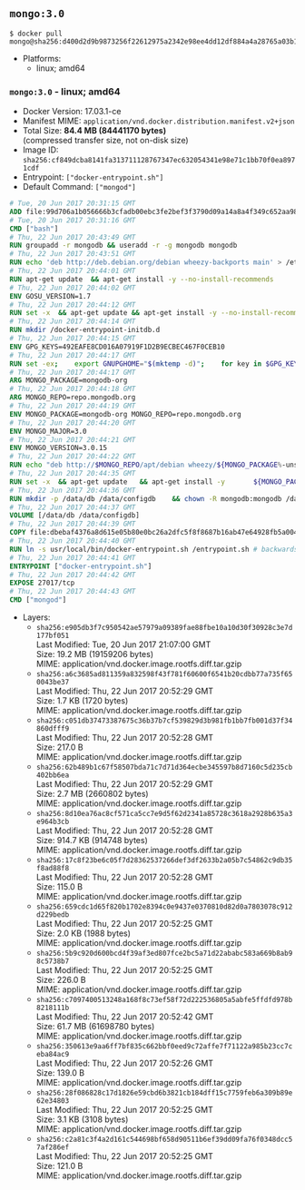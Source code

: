 ## `mongo:3.0`

```console
$ docker pull mongo@sha256:d400d2d9b9873256f22612975a2342e98ee4dd12df884a4a28765a03b167d02e
```

-	Platforms:
	-	linux; amd64

### `mongo:3.0` - linux; amd64

-	Docker Version: 17.03.1-ce
-	Manifest MIME: `application/vnd.docker.distribution.manifest.v2+json`
-	Total Size: **84.4 MB (84441170 bytes)**  
	(compressed transfer size, not on-disk size)
-	Image ID: `sha256:cf849dcba8141fa313711128767347ec632054341e98e71c1bb70f0ea8971cdf`
-	Entrypoint: `["docker-entrypoint.sh"]`
-	Default Command: `["mongod"]`

```dockerfile
# Tue, 20 Jun 2017 20:31:15 GMT
ADD file:99d706a1b056666b3cfadb00ebc3fe2bef3f3790d09a14a8a4f349c652aa98b1 in / 
# Tue, 20 Jun 2017 20:31:16 GMT
CMD ["bash"]
# Thu, 22 Jun 2017 20:43:49 GMT
RUN groupadd -r mongodb && useradd -r -g mongodb mongodb
# Thu, 22 Jun 2017 20:43:51 GMT
RUN echo 'deb http://deb.debian.org/debian wheezy-backports main' > /etc/apt/sources.list.d/backports.list
# Thu, 22 Jun 2017 20:44:01 GMT
RUN apt-get update 	&& apt-get install -y --no-install-recommends 		ca-certificates 		jq 		numactl 		procps 	&& rm -rf /var/lib/apt/lists/*
# Thu, 22 Jun 2017 20:44:02 GMT
ENV GOSU_VERSION=1.7
# Thu, 22 Jun 2017 20:44:12 GMT
RUN set -x 	&& apt-get update && apt-get install -y --no-install-recommends wget && rm -rf /var/lib/apt/lists/* 	&& wget -O /usr/local/bin/gosu "https://github.com/tianon/gosu/releases/download/$GOSU_VERSION/gosu-$(dpkg --print-architecture)" 	&& wget -O /usr/local/bin/gosu.asc "https://github.com/tianon/gosu/releases/download/$GOSU_VERSION/gosu-$(dpkg --print-architecture).asc" 	&& export GNUPGHOME="$(mktemp -d)" 	&& gpg --keyserver ha.pool.sks-keyservers.net --recv-keys B42F6819007F00F88E364FD4036A9C25BF357DD4 	&& gpg --batch --verify /usr/local/bin/gosu.asc /usr/local/bin/gosu 	&& rm -r "$GNUPGHOME" /usr/local/bin/gosu.asc 	&& chmod +x /usr/local/bin/gosu 	&& gosu nobody true 	&& apt-get purge -y --auto-remove wget
# Thu, 22 Jun 2017 20:44:14 GMT
RUN mkdir /docker-entrypoint-initdb.d
# Thu, 22 Jun 2017 20:44:15 GMT
ENV GPG_KEYS=492EAFE8CD016A07919F1D2B9ECBEC467F0CEB10
# Thu, 22 Jun 2017 20:44:17 GMT
RUN set -ex; 	export GNUPGHOME="$(mktemp -d)"; 	for key in $GPG_KEYS; do 		gpg --keyserver ha.pool.sks-keyservers.net --recv-keys "$key"; 	done; 	gpg --export $GPG_KEYS > /etc/apt/trusted.gpg.d/mongodb.gpg; 	rm -r "$GNUPGHOME"; 	apt-key list
# Thu, 22 Jun 2017 20:44:17 GMT
ARG MONGO_PACKAGE=mongodb-org
# Thu, 22 Jun 2017 20:44:18 GMT
ARG MONGO_REPO=repo.mongodb.org
# Thu, 22 Jun 2017 20:44:19 GMT
ENV MONGO_PACKAGE=mongodb-org MONGO_REPO=repo.mongodb.org
# Thu, 22 Jun 2017 20:44:20 GMT
ENV MONGO_MAJOR=3.0
# Thu, 22 Jun 2017 20:44:21 GMT
ENV MONGO_VERSION=3.0.15
# Thu, 22 Jun 2017 20:44:22 GMT
RUN echo "deb http://$MONGO_REPO/apt/debian wheezy/${MONGO_PACKAGE%-unstable}/$MONGO_MAJOR main" | tee "/etc/apt/sources.list.d/${MONGO_PACKAGE%-unstable}.list"
# Thu, 22 Jun 2017 20:44:35 GMT
RUN set -x 	&& apt-get update 	&& apt-get install -y 		${MONGO_PACKAGE}=$MONGO_VERSION 		${MONGO_PACKAGE}-server=$MONGO_VERSION 		${MONGO_PACKAGE}-shell=$MONGO_VERSION 		${MONGO_PACKAGE}-mongos=$MONGO_VERSION 		${MONGO_PACKAGE}-tools=$MONGO_VERSION 	&& rm -rf /var/lib/apt/lists/* 	&& rm -rf /var/lib/mongodb 	&& mv /etc/mongod.conf /etc/mongod.conf.orig
# Thu, 22 Jun 2017 20:44:36 GMT
RUN mkdir -p /data/db /data/configdb 	&& chown -R mongodb:mongodb /data/db /data/configdb
# Thu, 22 Jun 2017 20:44:37 GMT
VOLUME [/data/db /data/configdb]
# Thu, 22 Jun 2017 20:44:39 GMT
COPY file:dbebaf4376a8d615e05b80e0bc26a2dfc5f8f8687b16ab47e64928fb5a00498d in /usr/local/bin/ 
# Thu, 22 Jun 2017 20:44:40 GMT
RUN ln -s usr/local/bin/docker-entrypoint.sh /entrypoint.sh # backwards compat
# Thu, 22 Jun 2017 20:44:41 GMT
ENTRYPOINT ["docker-entrypoint.sh"]
# Thu, 22 Jun 2017 20:44:42 GMT
EXPOSE 27017/tcp
# Thu, 22 Jun 2017 20:44:43 GMT
CMD ["mongod"]
```

-	Layers:
	-	`sha256:e905db3f7c950542ae57979a09389fae88fbe10a10d30f30928c3e7d177bf051`  
		Last Modified: Tue, 20 Jun 2017 21:07:00 GMT  
		Size: 19.2 MB (19159206 bytes)  
		MIME: application/vnd.docker.image.rootfs.diff.tar.gzip
	-	`sha256:a6c3685ad811359a832598f43f781f60600f6541b20cdbb77a735f650043be37`  
		Last Modified: Thu, 22 Jun 2017 20:52:29 GMT  
		Size: 1.7 KB (1720 bytes)  
		MIME: application/vnd.docker.image.rootfs.diff.tar.gzip
	-	`sha256:c051db37473387675c36b37b7cf539829d3b981fb1bb7fb001d37f34860dfff9`  
		Last Modified: Thu, 22 Jun 2017 20:52:28 GMT  
		Size: 217.0 B  
		MIME: application/vnd.docker.image.rootfs.diff.tar.gzip
	-	`sha256:62b489b1c67f58507bda71c7d71d364ecbe345597b8d7160c5d235cb402bb6ea`  
		Last Modified: Thu, 22 Jun 2017 20:52:29 GMT  
		Size: 2.7 MB (2660802 bytes)  
		MIME: application/vnd.docker.image.rootfs.diff.tar.gzip
	-	`sha256:8d10ea76ac8cf571ca5cc7e9d5f62d2341a85728c3618a2928b635a3e964b3cb`  
		Last Modified: Thu, 22 Jun 2017 20:52:28 GMT  
		Size: 914.7 KB (914748 bytes)  
		MIME: application/vnd.docker.image.rootfs.diff.tar.gzip
	-	`sha256:17c8f23be6c05f7d28362537266def3df2633b2a05b7c54862c9db35f8ad88f8`  
		Last Modified: Thu, 22 Jun 2017 20:52:28 GMT  
		Size: 115.0 B  
		MIME: application/vnd.docker.image.rootfs.diff.tar.gzip
	-	`sha256:659cdc1d65f820b1702e8394c0e9437e0370810d82d0a7803078c912d229bedb`  
		Last Modified: Thu, 22 Jun 2017 20:52:25 GMT  
		Size: 2.0 KB (1988 bytes)  
		MIME: application/vnd.docker.image.rootfs.diff.tar.gzip
	-	`sha256:5b9c920d600bcd4f39af3ed807fce2bc5a71d22ababc583a669b8ab98c5738b7`  
		Last Modified: Thu, 22 Jun 2017 20:52:25 GMT  
		Size: 226.0 B  
		MIME: application/vnd.docker.image.rootfs.diff.tar.gzip
	-	`sha256:c7097400513248a168f8c73ef58f72d222536805a5abfe5ffdfd978b8218111b`  
		Last Modified: Thu, 22 Jun 2017 20:52:42 GMT  
		Size: 61.7 MB (61698780 bytes)  
		MIME: application/vnd.docker.image.rootfs.diff.tar.gzip
	-	`sha256:350613e9aa6ff7bf835c662bbf0eed9c72affe7f71122a985b23cc7ceba84ac9`  
		Last Modified: Thu, 22 Jun 2017 20:52:26 GMT  
		Size: 139.0 B  
		MIME: application/vnd.docker.image.rootfs.diff.tar.gzip
	-	`sha256:28f086828c17d1826e59cbd6b3821cb184dff15c7759feb6a309b89e62e34803`  
		Last Modified: Thu, 22 Jun 2017 20:52:25 GMT  
		Size: 3.1 KB (3108 bytes)  
		MIME: application/vnd.docker.image.rootfs.diff.tar.gzip
	-	`sha256:c2a81c3f4a2d161c544698bf658d90511b6ef39dd09fa76f0348dcc57af286ef`  
		Last Modified: Thu, 22 Jun 2017 20:52:25 GMT  
		Size: 121.0 B  
		MIME: application/vnd.docker.image.rootfs.diff.tar.gzip
